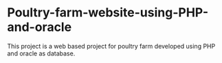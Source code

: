 # Poultry-farm-website-using-PHP-and-oracle
This project is a web based project for poultry farm developed using PHP and oracle as database.
